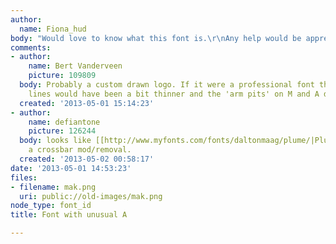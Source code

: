 ```yaml
---
author:
  name: Fiona_hud
body: "Would love to know what this font is.\r\nAny help would be appreciated!\r\n\r\n[img:sites/default/files/old-images/mak_4640.png]\r\n\r\n[img:sites/default/files/old-images/mac2_4106.png]"
comments:
- author:
    name: Bert Vanderveen
    picture: 109809
  body: Probably a custom drawn logo. If it were a professional font the diagonal
    lines would have been a bit thinner and the 'arm pits' on M and A deeper, etc.
  created: '2013-05-01 15:14:23'
- author:
    name: defiantone
    picture: 126244
  body: looks like [[http://www.myfonts.com/fonts/daltonmaag/plume/|Plume Bold]] with
    a crossbar mod/removal.
  created: '2013-05-02 00:58:17'
date: '2013-05-01 14:53:23'
files:
- filename: mak.png
  uri: public://old-images/mak.png
node_type: font_id
title: Font with unusual A

---
```

